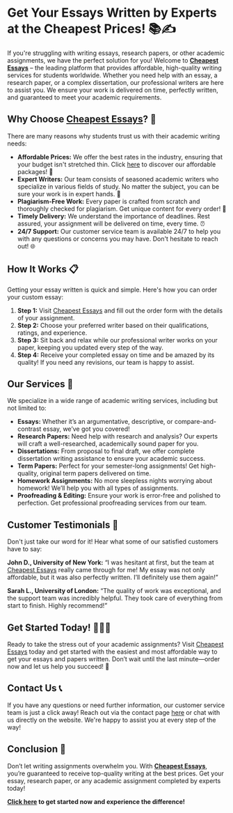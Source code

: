 # Get Your Essays Written by Experts at the Cheapest Prices! 📚✍️

If you're struggling with writing essays, research papers, or other academic assignments, we have the perfect solution for you! Welcome to **[Cheapest Essays](https://tinyurl.com/topessay?keyword=cheapest+essays)** – the leading platform that provides affordable, high-quality writing services for students worldwide. Whether you need help with an essay, a research paper, or a complex dissertation, our professional writers are here to assist you. We ensure your work is delivered on time, perfectly written, and guaranteed to meet your academic requirements.

## Why Choose **[Cheapest Essays](https://tinyurl.com/topessay?keyword=cheapest+essays)**? 🤔

There are many reasons why students trust us with their academic writing needs:

- **Affordable Prices:** We offer the best rates in the industry, ensuring that your budget isn't stretched thin. Click [here](https://tinyurl.com/topessay?keyword=cheapest+essays) to discover our affordable packages! 💸
- **Expert Writers:** Our team consists of seasoned academic writers who specialize in various fields of study. No matter the subject, you can be sure your work is in expert hands. 📖
- **Plagiarism-Free Work:** Every paper is crafted from scratch and thoroughly checked for plagiarism. Get unique content for every order! 🚫
- **Timely Delivery:** We understand the importance of deadlines. Rest assured, your assignment will be delivered on time, every time. ⏰
- **24/7 Support:** Our customer service team is available 24/7 to help you with any questions or concerns you may have. Don't hesitate to reach out! 🌐

## How It Works 📋

Getting your essay written is quick and simple. Here's how you can order your custom essay:

1. **Step 1:** Visit [Cheapest Essays](https://tinyurl.com/topessay?keyword=cheapest+essays) and fill out the order form with the details of your assignment.
2. **Step 2:** Choose your preferred writer based on their qualifications, ratings, and experience.
3. **Step 3:** Sit back and relax while our professional writer works on your paper, keeping you updated every step of the way.
4. **Step 4:** Receive your completed essay on time and be amazed by its quality! If you need any revisions, our team is happy to assist.

## Our Services 📝

We specialize in a wide range of academic writing services, including but not limited to:

- **Essays:** Whether it’s an argumentative, descriptive, or compare-and-contrast essay, we’ve got you covered!
- **Research Papers:** Need help with research and analysis? Our experts will craft a well-researched, academically sound paper for you.
- **Dissertations:** From proposal to final draft, we offer complete dissertation writing assistance to ensure your academic success.
- **Term Papers:** Perfect for your semester-long assignments! Get high-quality, original term papers delivered on time.
- **Homework Assignments:** No more sleepless nights worrying about homework! We’ll help you with all types of assignments.
- **Proofreading & Editing:** Ensure your work is error-free and polished to perfection. Get professional proofreading services from our team.

## Customer Testimonials 📣

Don't just take our word for it! Hear what some of our satisfied customers have to say:

**John D., University of New York:** “I was hesitant at first, but the team at [Cheapest Essays](https://tinyurl.com/topessay?keyword=cheapest+essays) really came through for me! My essay was not only affordable, but it was also perfectly written. I’ll definitely use them again!”

**Sarah L., University of London:** “The quality of work was exceptional, and the support team was incredibly helpful. They took care of everything from start to finish. Highly recommend!”

## Get Started Today! 🏃‍♂️💨

Ready to take the stress out of your academic assignments? Visit [Cheapest Essays](https://tinyurl.com/topessay?keyword=cheapest+essays) today and get started with the easiest and most affordable way to get your essays and papers written. Don’t wait until the last minute—order now and let us help you succeed! 🚀

## Contact Us 📞

If you have any questions or need further information, our customer service team is just a click away! Reach out via the contact page [here](https://tinyurl.com/topessay?keyword=cheapest+essays) or chat with us directly on the website. We're happy to assist you at every step of the way!

## Conclusion 🎯

Don’t let writing assignments overwhelm you. With **[Cheapest Essays](https://tinyurl.com/topessay?keyword=cheapest+essays)**, you’re guaranteed to receive top-quality writing at the best prices. Get your essay, research paper, or any academic assignment completed by experts today!

**[Click here](https://tinyurl.com/topessay?keyword=cheapest+essays) to get started now and experience the difference!**

